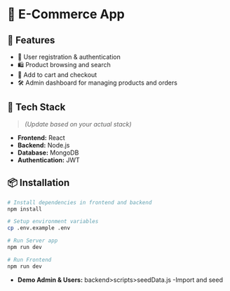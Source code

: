 # 🛒 E-Commerce App

## 🚀 Features

- 🧾 User registration & authentication
- 🛍️ Product browsing and search
- 🛒 Add to cart and checkout
- 🛠️ Admin dashboard for managing products and orders

## 🧰 Tech Stack

> _(Update based on your actual stack)_

- **Frontend:** React
- **Backend:** Node.js
- **Database:** MongoDB
- **Authentication:** JWT

## 📦 Installation

```bash
# Install dependencies in frontend and backend
npm install

# Setup environment variables
cp .env.example .env

# Run Server app
npm run dev

# Run Frontend
npm run dev
```

- **Demo Admin & Users:** backend>scripts>seedData.js -Import and seed
